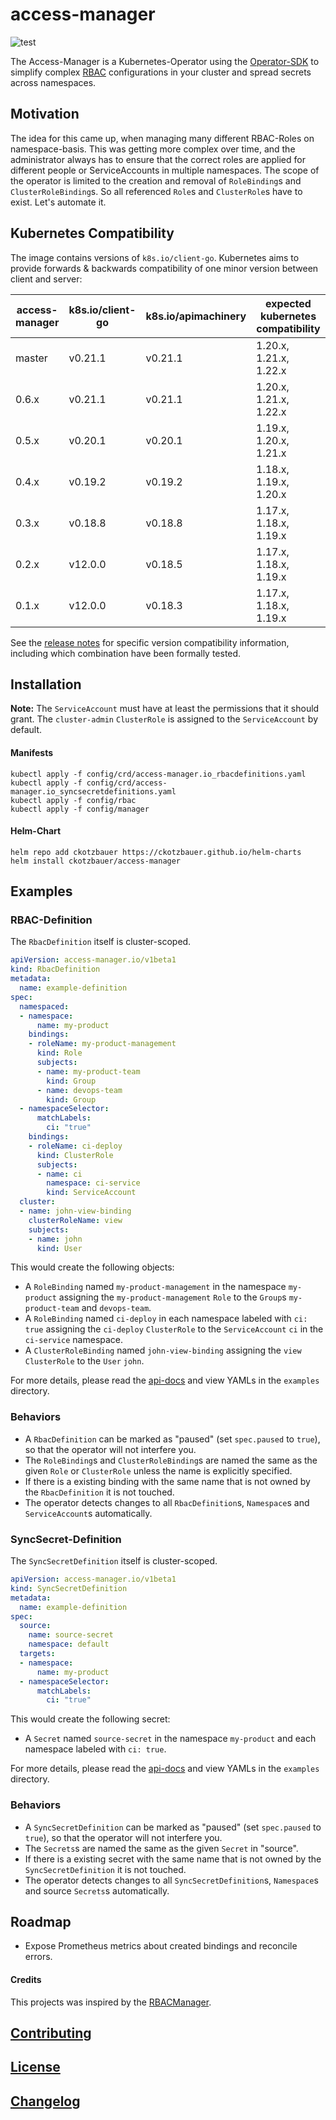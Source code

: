 # access-manager

![test](https://github.com/ckotzbauer/access-manager/workflows/test/badge.svg)

The Access-Manager is a Kubernetes-Operator using the [Operator-SDK](https://github.com/operator-framework/operator-sdk) to simplify complex [RBAC](https://kubernetes.io/docs/reference/access-authn-authz/rbac/) configurations in your cluster and spread secrets across namespaces.

## Motivation

The idea for this came up, when managing many different RBAC-Roles on namespace-basis. This was getting more complex over time, and the administrator always has to ensure that the correct roles are applied for different people or ServiceAccounts in multiple namespaces. The scope of the operator is limited to the creation and removal of `RoleBinding`s and `ClusterRoleBinding`s. So all referenced `Role`s and `ClusterRole`s have to exist. Let's automate it.

## Kubernetes Compatibility

The image contains versions of `k8s.io/client-go`. Kubernetes aims to provide forwards & backwards compatibility of one minor version between client and server:

| access-manager  | k8s.io/client-go | k8s.io/apimachinery | expected kubernetes compatibility |
|-----------------|------------------|---------------------|-----------------------------------|
| master          | v0.21.1          | v0.21.1             | 1.20.x, 1.21.x, 1.22.x            |
| 0.6.x           | v0.21.1          | v0.21.1             | 1.20.x, 1.21.x, 1.22.x            |
| 0.5.x           | v0.20.1          | v0.20.1             | 1.19.x, 1.20.x, 1.21.x            |
| 0.4.x           | v0.19.2          | v0.19.2             | 1.18.x, 1.19.x, 1.20.x            |
| 0.3.x           | v0.18.8          | v0.18.8             | 1.17.x, 1.18.x, 1.19.x            |
| 0.2.x           | v12.0.0          | v0.18.5             | 1.17.x, 1.18.x, 1.19.x            |
| 0.1.x           | v12.0.0          | v0.18.3             | 1.17.x, 1.18.x, 1.19.x            |

See the [release notes](https://github.com/ckotzbauer/access-manager/releases) for specific version compatibility information, including which
combination have been formally tested.

## Installation

**Note:** The `ServiceAccount` must have at least the permissions that it should grant. The `cluster-admin` `ClusterRole` is assigned to the `ServiceAccount` by default.

#### Manifests

```
kubectl apply -f config/crd/access-manager.io_rbacdefinitions.yaml
kubectl apply -f config/crd/access-manager.io_syncsecretdefinitions.yaml
kubectl apply -f config/rbac
kubectl apply -f config/manager
```

#### Helm-Chart

```
helm repo add ckotzbauer https://ckotzbauer.github.io/helm-charts
helm install ckotzbauer/access-manager
```

## Examples

### RBAC-Definition

The `RbacDefinition` itself is cluster-scoped.

```yaml
apiVersion: access-manager.io/v1beta1
kind: RbacDefinition
metadata:
  name: example-definition
spec:
  namespaced:
  - namespace:
      name: my-product
    bindings:
    - roleName: my-product-management
      kind: Role
      subjects:
      - name: my-product-team
        kind: Group
      - name: devops-team
        kind: Group
  - namespaceSelector:
      matchLabels:
        ci: "true"
    bindings:
    - roleName: ci-deploy
      kind: ClusterRole
      subjects:
      - name: ci
        namespace: ci-service
        kind: ServiceAccount
  cluster:
  - name: john-view-binding
    clusterRoleName: view
    subjects:
    - name: john
      kind: User
```

This would create the following objects:
- A `RoleBinding` named `my-product-management` in the namespace `my-product` assigning the `my-product-management` `Role` to the `Group`s `my-product-team` and `devops-team`.
- A `RoleBinding` named `ci-deploy` in each namespace labeled with `ci: true` assigning the `ci-deploy` `ClusterRole` to the `ServiceAccount` `ci` in the `ci-service` namespace.
- A `ClusterRoleBinding` named `john-view-binding` assigning the `view` `ClusterRole` to the `User` `john`.

For more details, please read the [api-docs](https://github.com/ckotzbauer/access-manager/blob/master/docs/api.md) and view YAMLs in the `examples` directory.


### Behaviors

- A `RbacDefinition` can be marked as "paused" (set `spec.paused` to `true`), so that the operator will not interfere you.
- The `RoleBinding`s and `ClusterRoleBinding`s are named the same as the given `Role` or `ClusterRole` unless the name is explicitly specified.
- If there is a existing binding with the same name that is not owned by the `RbacDefinition` it is not touched.
- The operator detects changes to all `RbacDefinition`s, `Namespace`s and `ServiceAccount`s automatically.


### SyncSecret-Definition

The `SyncSecretDefinition` itself is cluster-scoped.

```yaml
apiVersion: access-manager.io/v1beta1
kind: SyncSecretDefinition
metadata:
  name: example-definition
spec:
  source:
    name: source-secret
    namespace: default
  targets:
  - namespace:
      name: my-product
  - namespaceSelector:
      matchLabels:
        ci: "true"
```

This would create the following secret:
- A `Secret` named `source-secret` in the namespace `my-product` and each namespace labeled with `ci: true`.

For more details, please read the [api-docs](https://github.com/ckotzbauer/access-manager/blob/master/docs/api.md) and view YAMLs in the `examples` directory.


### Behaviors

- A `SyncSecretDefinition` can be marked as "paused" (set `spec.paused` to `true`), so that the operator will not interfere you.
- The `Secrets`s are named the same as the given `Secret` in "source".
- If there is a existing secret with the same name that is not owned by the `SyncSecretDefinition` it is not touched.
- The operator detects changes to all `SyncSecretDefinition`s, `Namespace`s and source `Secrets`s automatically.


## Roadmap

- Expose Prometheus metrics about created bindings and reconcile errors.


#### Credits

This projects was inspired by the [RBACManager](https://github.com/FairwindsOps/rbac-manager).


[Contributing](https://github.com/ckotzbauer/access-manager/blob/master/CONTRIBUTING.md)
--------
[License](https://github.com/ckotzbauer/access-manager/blob/master/LICENSE)
--------
[Changelog](https://github.com/ckotzbauer/access-manager/blob/master/CHANGELOG.md)
--------

